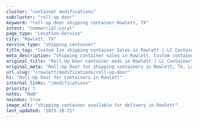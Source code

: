```yaml
---
cluster: "container modifications"
subcluster: "roll-up door"
keyword: "roll-up door shipping container Rowlett, TX"
intent: "Commercial-Local"
page_type: "Location-Service"
city: "Rowlett, TX"
service_type: "shipping container"
title_tag: "Custom Ize shipping container Sales in Rowlett | LC Container"
meta_description: "shipping container sales in Rowlett. Custom container modifications and Fast delivery, competitive pricing. Serving modifications area. Quote ID: 6M1. Call (214) 524-4168 for your free quote today."
original_title: "Roll-Up Door container mods in Rowlett | LC Container"
original_meta: "Roll-Up Door for shipping containers in Rowlett, TX. Local fabrication & pro install. LC Container — Since 2003. Get a quote."
url_slug: "/rowlett/modifications/roll-up-door"
h1: "Roll-Up Door for Containers in Rowlett"
internal_links: "/modifications"
priority: 3
notes: "NaN"
noindex: true
image_alt: "shipping container available for delivery in Rowlett"
last_updated: "2025-10-21"
---
```


<!-- TODO: Add unique city/inventory copy, images, and internal links here. -->
